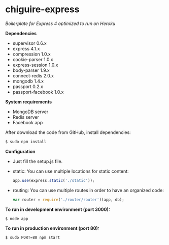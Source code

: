 chiguire-express
================

*Boilerplate for Express 4 optimized to run on Heroku*

**Dependencies**
* supervisor 0.6.x
* express 4.1.x
* compression 1.0.x
* cookie-parser 1.0.x
* express-session 1.0.x
* body-parser 1.9.x
* connect-redis 2.0.x
* mongodb 1.4.x
* passport 0.2.x
* passport-facebook 1.0.x

**System requirements**
* MongoDB server
* Redis server
* Facebook app

After download the code from GitHub, install dependencies:
```bash
$ sudo npm install
```

**Configuration**
* Just fill the setup.js file.

* static: You can use multiple locations for static content:
  ```javascript
  app.use(express.static('./static'));
  ```

* routing: You can use multiple routes in order to have an organized code:
  ```javascript
  var router = require('./router/router')(app, db);
  ```

**To run in development environment (port 3000):**
```bash
$ node app
```

**To run in production environment (port 80):**
```bash
$ sudo PORT=80 npm start
```
